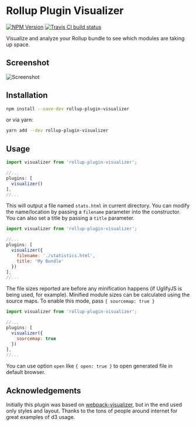 # Rollup Plugin Visualizer

[![NPM Version](https://img.shields.io/npm/v/rollup-plugin-visualizer.svg)](https://npmjs.org/package/rollup-plugin-visualizer) [![Travis CI build status](https://img.shields.io/travis/com/btd/rollup-plugin-visualizer.svg)](https://travis-ci.com/btd/rollup-plugin-visualizer)

Visualize and analyze your Rollup bundle to see which modules are taking up space.

## Screenshot

![Screenshot](https://github.com/btd/rollup-plugin-visualizer/blob/master/pic.png?raw=true)

## Installation

```sh
npm install --save-dev rollup-plugin-visualizer
```

or via yarn:

```sh
yarn add --dev rollup-plugin-visualizer
```

## Usage

```javascript
import visualizer from 'rollup-plugin-visualizer';

//...
plugins: [
  visualizer()
],
//...
```

This will output a file named `stats.html` in current directory. You can modify the name/location by passing a `filename` parameter into the constructor. You can also set a title by passing a `title` parameter.

```javascript
import visualizer from 'rollup-plugin-visualizer';

//...
plugins: [
  visualizer({
    filename: './statistics.html',
    title: 'My Bundle'
  })
],
//...
```

The file sizes reported are before any minification happens (if UglifyJS is being used, for example).
Minified module sizes can be calculated using the source maps.
To enable this mode, pass `{ sourcemap: true }`

```javascript
import visualizer from 'rollup-plugin-visualizer';

//...
plugins: [
  visualizer({
    sourcemap: true
  })
],
//...
```

You can use option `open` like `{ open: true }` to open generated file in default browser.

## Acknowledgements

Initially this plugin was based on [webpack-visualizer](http://chrisbateman.github.io/webpack-visualizer/), but in the end used only styles and layout. Thanks to the tons of people around internet for great examples of d3 usage.
